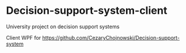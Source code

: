 # Decision-support-system-client

University project on decision support systems

Client WPF for https://github.com/CezaryChojnowski/Decision-support-system
